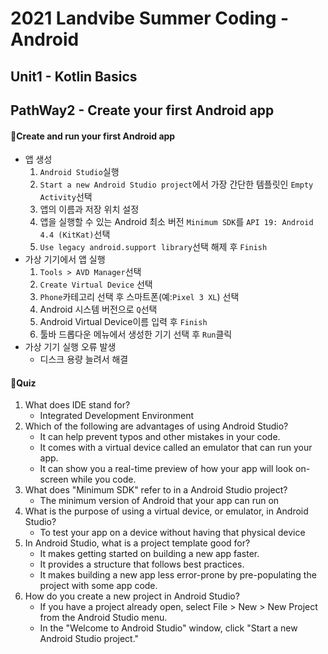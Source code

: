 # 2021 Landvibe Summer Coding - Android

## Unit1 - Kotlin Basics

## PathWay2 - Create your first Android app

#### 📌Create and run your first Android app

- 앱 생성  
  1. `Android Studio`실행
  2. `Start a new Android Studio project`에서 가장 간단한 템플릿인 `Empty Activity`선택
  3. 앱의 이름과 저장 위치 설정
  4. 앱을 실행할 수 있는 Android 최소 버전 `Minimum SDK`를 `API 19: Android 4.4 (KitKat)`선택
  5. `Use legacy android.support library`선택 해제 후 `Finish`
- 가상 기기에서 앱 실행
  1. `Tools > AVD Manager`선택 
  2. `Create Virtual Device` 선택
  3. `Phone`카테고리 선택 후 스마트폰(예:`Pixel 3 XL`) 선택
  4. Android 시스템 버전으로 `Q`선택
  5. Android Virtual Device이름 입력 후 `Finish`
  6. 툴바 드롭다운 메뉴에서 생성한 기기 선택 후 `Run`클릭
- 가상 기기 실행 오류 발생 
  - 디스크 용량 늘려서 해결

#### 📌Quiz

1. What does IDE stand for?
   - Integrated Development Environment
2. Which of the following are advantages of using Android Studio?
   - It can help prevent typos and other mistakes in your code.
   - It comes with a virtual device called an emulator that can run your app.
   - It can show you a real-time preview of how your app will look on-screen while you code.
3. What does "Minimum SDK" refer to in a Android Studio project?
   - The minimum version of Android that your app can run on
4. What is the purpose of using a virtual device, or emulator, in Android Studio?
   - To test your app on a device without having that physical device
5. In Android Studio, what is a project template good for?
   - It makes getting started on building a new app faster.
   - It provides a structure that follows best practices.
   - It makes building a new app less error-prone by pre-populating the project with some app code.
6. How do you create a new project in Android Studio?
   - If you have a project already open, select File > New > New Project from the Android Studio menu.
   - In the "Welcome to Android Studio" window, click "Start a new Android Studio project."

